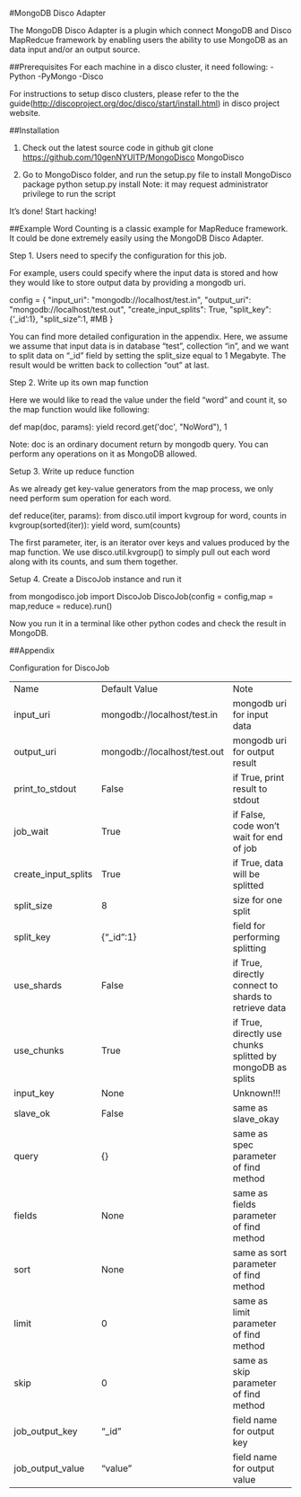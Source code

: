 #MongoDB Disco Adapter

The MongoDB Disco Adapter is a plugin which connect MongoDB and Disco MapRedcue framework by enabling users the ability to use MongoDB as an data input and/or an output source.

##Prerequisites
For each machine in a disco cluster, it need following:
-Python
-PyMongo
-Disco

For instructions to setup disco clusters, please refer to the the guide(http://discoproject.org/doc/disco/start/install.html) in disco project website.

##Installation
1.  Check out the latest source code in github
    git clone https://github.com/10genNYUITP/MongoDisco MongoDisco

2.  Go to MongoDisco folder, and run the setup.py file to install MongoDisco package
    python setup.py install 
    Note: it may request administrator privilege to run the script

It’s done! Start hacking!

##Example
Word Counting is a classic example for MapReduce framework. It could be done extremely easily using the MongoDB Disco Adapter.

Step 1. Users need to specify the configuration for this job.

For example, users could specify where the input data is stored and how they would like to store output data by providing a mongodb uri.

config = {
        "input_uri": "mongodb://localhost/test.in",
        "output_uri": "mongodb://localhost/test.out",
        "create_input_splits": True,
        "split_key": {‘_id’:1},
        "split_size”:1, #MB
}

You can find more detailed configuration in the appendix.
Here, we assume we assume that input data is in database “test”, collection “in”, and we want to split data on “_id” field by setting the split_size equal to 1 Megabyte. The result would be written back to collection “out” at last.

Step 2. Write up its own map function

Here we would like to read the value under the field “word” and count it, so the map function would like following:

def map(doc, params):
    yield record.get('doc', "NoWord"), 1

Note: doc is an ordinary document return by mongodb query. You can perform any operations on it as MongoDB allowed.

Setup 3. Write up reduce function

As we already get key-value generators from the map process, we only need perform sum operation for each word.

def reduce(iter, params):
    from disco.util import kvgroup
    for word, counts in kvgroup(sorted(iter)):
        yield word, sum(counts)

The first parameter, iter, is an iterator over keys and values produced by the map function. We use disco.util.kvgroup() to simply pull out each word along with its counts, and sum them together.

Setup 4. Create a DiscoJob instance and run it

from mongodisco.job import DiscoJob
DiscoJob(config = config,map = map,reduce = reduce).run()

Now you run it in a terminal like other python codes and check the result in MongoDB.


##Appendix

Configuration for DiscoJob

<table>
<tr><td>Name</td><td>Default Value</td><td>Note</td></tr>
<tr><td>input_uri</td><td>mongodb://localhost/test.in</td><td>mongodb uri for input data</td></tr>
<tr><td>output_uri</td><td>mongodb://localhost/test.out</td><td>mongodb uri for output result</td></tr>
<tr><td>print_to_stdout</td><td>False</td><td>if True, print result to stdout</td></tr>
<tr><td>job_wait</td><td>True</td><td>if False, code won’t wait for end of job</td></tr>
<tr><td>create_input_splits</td><td>True</td><td>if True, data will be splitted</td></tr>
<tr><td>split_size</td><td>8</td><td>size for one split</td></tr>
<tr><td>split_key</td><td>{“_id”:1}</td><td>field for performing splitting</td></tr>
<tr><td>use_shards</td><td>False</td><td>if True, directly connect to shards to retrieve data</td></tr>
<tr><td>use_chunks</td><td>True</td><td>if True, directly use chunks splitted by mongoDB as splits</td></tr>
<tr><td>input_key</td><td>None</td><td>Unknown!!!</td></tr>
<tr><td>slave_ok</td><td>False</td><td>same as slave_okay</td></tr>
<tr><td>query</td><td>{}</td><td>same as spec parameter of find method</td></tr>
<tr><td>fields</td><td>None</td><td>same as fields parameter of find method</td></tr>
<tr><td>sort</td><td>None</td><td>same as sort parameter of find method</td></tr>
<tr><td>limit</td><td>0</td><td>same as limit parameter of find method</td></tr>
<tr><td>skip</td><td>0</td><td>same as skip parameter of find method</td></tr>
<tr><td>job_output_key</td><td>“_id”</td><td>field name for output key</td></tr> 
<tr><td>job_output_value</td><td>“value”</td><td>field name for output value</td></tr>
</table>


